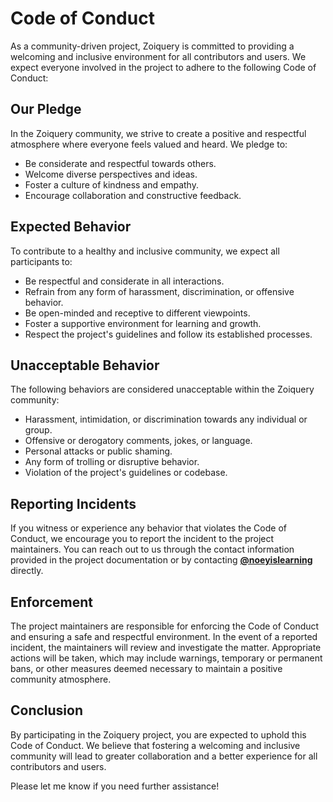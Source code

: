 # Code of Conduct

As a community-driven project, Zoiquery is committed to providing a welcoming and inclusive environment for all contributors and users. We expect everyone involved in the project to adhere to the following Code of Conduct:

## Our Pledge

In the Zoiquery community, we strive to create a positive and respectful atmosphere where everyone feels valued and heard. We pledge to:

- Be considerate and respectful towards others.
- Welcome diverse perspectives and ideas.
- Foster a culture of kindness and empathy.
- Encourage collaboration and constructive feedback.

## Expected Behavior

To contribute to a healthy and inclusive community, we expect all participants to:

- Be respectful and considerate in all interactions.
- Refrain from any form of harassment, discrimination, or offensive behavior.
- Be open-minded and receptive to different viewpoints.
- Foster a supportive environment for learning and growth.
- Respect the project's guidelines and follow its established processes.

## Unacceptable Behavior

The following behaviors are considered unacceptable within the Zoiquery community:

- Harassment, intimidation, or discrimination towards any individual or group.
- Offensive or derogatory comments, jokes, or language.
- Personal attacks or public shaming.
- Any form of trolling or disruptive behavior.
- Violation of the project's guidelines or codebase.

## Reporting Incidents

If you witness or experience any behavior that violates the Code of Conduct, we encourage you to report the incident to the project maintainers. You can reach out to us through the contact information provided in the project documentation or by contacting **[@noeyislearning](https://github.com/noeyislearning)** directly.

## Enforcement

The project maintainers are responsible for enforcing the Code of Conduct and ensuring a safe and respectful environment. In the event of a reported incident, the maintainers will review and investigate the matter. Appropriate actions will be taken, which may include warnings, temporary or permanent bans, or other measures deemed necessary to maintain a positive community atmosphere.

## Conclusion

By participating in the Zoiquery project, you are expected to uphold this Code of Conduct. We believe that fostering a welcoming and inclusive community will lead to greater collaboration and a better experience for all contributors and users.

Please let me know if you need further assistance!
